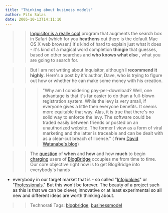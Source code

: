 ```yaml
---
title: "Thinking about business models"
author: Pito Salas
date: 2005-10-13T14:11:10
---
```



>>

>> [Inquisitor is a really cool](<http://www.inquisitorx.com/safari/>) program
that augments the search box in Safari (which for you **heathens** out there
is the default Mac OS X web browser.) It's kind of hard to explain just what
it does - it's kind of a magical word completion **thingie** that guesses,
based on other searches and **who knows what else** , what you are going to
search for.

>>

>> But I am not writing about Inquisitor, although **I recommend it highly**.
Here's a post by it's author, Dave, who is trying to figure out how or whether
he can make some money with his creation.

>>

>>> "Why am I considering pay-per-download? Well, one advantage is that it's
far easier to do than a full-blown registration system. While the levy is very
small, if everyone gives a little then everyone benefits. It seems more
equitable that way. Alas, it is true that there's no solid way to enforce the
levy. The software could be traded easily between friends or posted on an
unauthorized website. The former I view as a form of viral marketing and the
latter is traceable and can be dealt with as a clear-cut breach of license." (
**from** [David Watanabe's blog](<http://www.newsfirex.com/blog/?p=80>))

>>

>> The
[question](<http://www.blogbridge.com/archives/2005/10/whats_the_blogb.php>)
of **when** and **how** and how **much** to begin
[charging](<http://www.blogbridge.com/archives/2005/10/whats_the_blogb.php>)
users of [BlogBridge](<http://www.blogbridge.com/>) occupies me from time to
time. Our core objective right now is to get BlogBridge into everybody's hands
- everybody in our target market that is - so called
"[Infojunkies](<http://www.blogbridge.com/archives/2005/10/whats_an_info_j.php>)"
or
"[Professionals](<http://www.blogbridge.com/archives/2005/10/whats_an_info_j.php>)."
But this won't be forever. The beauty of a project such as this is that we can
be clever, innovative or at least experimental so all new and different ideas
are worth thinking about.

>>

>> Technorati Tags: [blogbridge](<http://www.technorati.com/tag/blogbridge>),
[businessmodel](<http://www.technorati.com/tag/businessmodel>)



